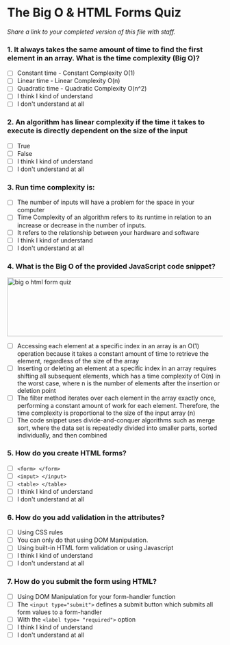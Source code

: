 # The Big O & HTML Forms Quiz

_Share a link to your completed version of this file with staff._

### 1. It always takes the same amount of time to find the first element in an array. What is the time complexity (Big O)?

- [ ] Constant time - Constant Complexity O(1)
- [ ] Linear time - Linear Complexity O(n)
- [ ] Quadratic time - Quadratic Complexity O(n^2)
- [ ] I think I kind of understand
- [ ] I don't understand at all

### 2. An algorithm has linear complexity if the time it takes to execute is directly dependent on the size of the input

- [ ] True
- [ ] False
- [ ] I think I kind of understand
- [ ] I don't understand at all

### 3. Run time complexity is:

- [ ] The number of inputs will have a problem for the space in your computer
- [ ] Time Complexity of an algorithm refers to its runtime in relation to an increase or decrease in the number of inputs.
- [ ] It refers to the relationship between your hardware and software
- [ ] I think I kind of understand
- [ ] I don't understand at all

### 4. What is the Big O of the provided JavaScript code snippet?

<img width="546" height="137" alt="big o html form quiz" src="https://github.com/user-attachments/assets/a5eecedb-1d56-4425-a59c-4ceda24a5ad7" />

- [ ] Accessing each element at a specific index in an array is an O(1) operation because it takes a constant amount of time to retrieve the element, regardless of the size of the array
- [ ] Inserting or deleting an element at a specific index in an array requires shifting all subsequent elements, which has a time complexity of O(n) in the worst case, where n is the number of elements after the insertion or deletion point
- [ ] The filter method iterates over each element in the array exactly once, performing a constant amount of work for each element. Therefore, the time complexity is proportional to the size of the input array (n)
- [ ] The code snippet uses divide-and-conquer algorithms such as merge sort, where the data set is repeatedly divided into smaller parts, sorted individually, and then combined

### 5. How do you create HTML forms?

- [ ] `<form> </form>`
- [ ] `<input> </input>`
- [ ] `<table> </table>`
- [ ] I think I kind of understand
- [ ] I don't understand at all

### 6. How do you add validation in the attributes?

- [ ] Using CSS rules
- [ ] You can only do that using DOM Manipulation.
- [ ] Using built-in HTML form validation or using Javascript
- [ ] I think I kind of understand
- [ ] I don't understand at all

### 7. How do you submit the form using HTML?

- [ ] Using DOM Manipulation for your form-handler function
- [ ] The `<input type="submit">` defines a submit button which submits all form values to a form-handler
- [ ] With the `<label type= "required">` option
- [ ] I think I kind of understand
- [ ] I don't understand at all
